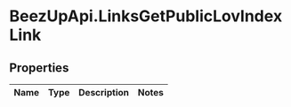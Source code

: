 # BeezUpApi.LinksGetPublicLovIndexLink

## Properties
Name | Type | Description | Notes
------------ | ------------- | ------------- | -------------


